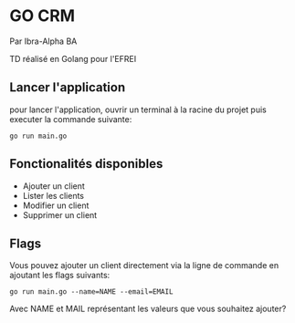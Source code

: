 # GO CRM 
Par Ibra-Alpha BA 

TD réalisé en Golang pour l'EFREI 


## Lancer l'application 

pour lancer l'application, ouvrir un terminal à la racine du projet puis executer la commande suivante: 

```go run main.go```


## Fonctionalités disponibles

* Ajouter un client
* Lister les clients 
* Modifier un client 
* Supprimer un client 



## Flags

Vous pouvez ajouter un client directement via la ligne de commande en ajoutant les flags suivants:

``` go run main.go --name=NAME --email=EMAIL ```

Avec NAME et MAIL représentant les valeurs que vous souhaitez ajouter? 


